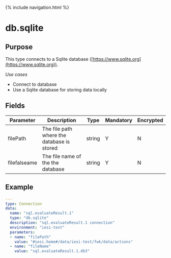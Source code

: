 {% include navigation.html %}
# db.sqlite
## Purpose
This type connects to a Sqlite database ([https://www.sqlite.org](https://www.sqlite.org)).

*Use cases*
* Connect to database
* Use a Sqlite database for storing data locally

## Fields
|Parameter|Description|Type|Mandatory|Encrypted|
|---------|-----------|----|---------|---------|
|filePath|The file path where the database is stored|string|Y|N|
|filefalseame|The file name of the the database|string|Y|N|

## Example
```yaml
---
type: Connection
data:
  name: "sql.evaluateResult.1"
  type: "db.sqlite"
  description: "sql.evaluateResult.1 connection"
  environment: "iesi-test"
  parameters:
  - name: "filePath"
    value: "#iesi.home#/data/iesi-test/fwk/data/actions"
  - name: "fileName"
    value: "sql.evaluateResult.1.db3"
```
